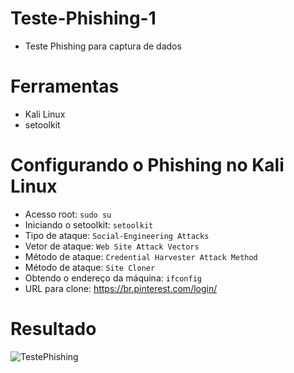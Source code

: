 # Teste-Phishing-1
- Teste Phishing para captura de dados
# Ferramentas

- Kali Linux
- setoolkit
# Configurando o Phishing no Kali Linux

 - Acesso root: ```sudo su```
 - Iniciando o setoolkit: ```setoolkit```
 - Tipo de ataque: ```Social-Engineering Attacks```
 - Vetor de ataque: ```Web Site Attack Vectors```
 - Método de ataque: ```Credential Harvester Attack Method```
 - Método de ataque: ```Site Cloner```
 - Obtendo o endereço da máquina: ```ifconfig```
 - URL para clone: https://br.pinterest.com/login/

# Resultado

![TestePhishing](https://github.com/GuilhermerFeSilva/Teste-Phishing/assets/148924757/03feebb9-5a30-4d06-920f-b3eccdacfcde)
